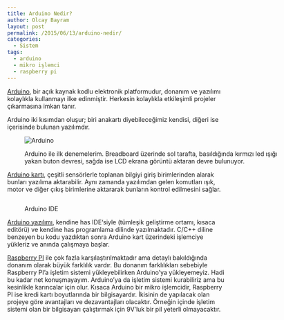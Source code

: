 ```yaml
---
title: Arduino Nedir?
author: Olcay Bayram
layout: post
permalink: /2015/06/13/arduino-nedir/
categories:
  - Sistem
tags:
  - arduino
  - mikro işlemci
  - raspberry pi
---
```

<a href="http://www.arduino.cc/" target="_blank">Arduino</a>, bir açık kaynak kodlu elektronik platformudur, donanım ve yazılımı kolaylıkla kullanmayı ilke edinmiştir. Herkesin kolaylıkla etkileşimli projeler çıkarmasına imkan tanır.

Arduino iki kısımdan oluşur; biri anakartı diyebileceğimiz kendisi, diğeri ise içerisinde bulunan yazılımdır.<figure id="attachment_223" style="width: 604px" class="wp-caption aligncenter">

<img class="wp-image-223 size-large" src="http://i2.wp.com/otomatikmuhendis.com/wp-content/uploads/2015/06/iArduino-1024x679.jpg?fit=604%2C401" alt="Arduino" srcset="http://i1.wp.com/otomatikmuhendis.com/wp-content/uploads/2015/06/iArduino.jpg?resize=300%2C199 300w, http://i1.wp.com/otomatikmuhendis.com/wp-content/uploads/2015/06/iArduino.jpg?resize=1024%2C679 1024w" sizes="(max-width: 604px) 100vw, 604px" data-recalc-dims="1" /><figcaption class="wp-caption-text">Arduino ile ilk denemelerim. Breadboard üzerinde sol tarafta, basıldığında kırmızı led ışığı yakan buton devresi, sağda ise LCD ekrana görüntü aktaran devre bulunuyor.</figcaption></figure> 

<!--more-->

<a href="http://www.arduino.cc/en/Main/Products" target="_blank">Arduino kartı</a>, çeşitli sensörlerle toplanan bilgiyi giriş birimlerinden alarak bunları yazılıma aktarabilir. Aynı zamanda yazılımdan gelen komutları ışık, motor ve diğer çıkış birimlerine aktararak bunların kontrol edilmesini sağlar.<figure id="attachment_285" style="width: 246px" class="wp-caption alignleft">

[<img class="wp-image-285 size-medium" src="http://i2.wp.com/otomatikmuhendis.com/wp-content/uploads/2015/06/Arduino_1.0_IDE_Ubuntu_11.10-246x300.png?fit=246%2C300" alt="" srcset="http://i2.wp.com/otomatikmuhendis.com/wp-content/uploads/2015/06/Arduino_1.0_IDE_Ubuntu_11.10.png?resize=246%2C300 246w, http://i2.wp.com/otomatikmuhendis.com/wp-content/uploads/2015/06/Arduino_1.0_IDE_Ubuntu_11.10.png?w=486 486w" sizes="(max-width: 246px) 100vw, 246px" data-recalc-dims="1" />][1]<figcaption class="wp-caption-text">Arduino IDE</figcaption></figure> 

<a href="http://www.arduino.cc/en/Main/Software" target="_blank">Arduino yazılımı</a>, kendine has IDE&#8216;siyle (tümleşik geliştirme ortamı, kısaca editörü) ve kendine has programlama dilinde yazılmaktadır. C/C++ diline benzeyen bu kodu yazdıktan sonra Arduino kart üzerindeki işlemciye yükleriz ve anında çalışmaya başlar.

<a href="https://www.raspberrypi.org/" target="_blank">Raspberry PI</a> ile çok fazla karşılaştırılmaktadır ama detaylı bakıldığında donanım olarak büyük farklılık vardır. Bu donanım farklılıkları sebebiyle Raspberry PI&#8217;a işletim sistemi yükleyebilirken Arduino&#8217;ya yükleyemeyiz. Hadi bu kadar net konuşmayayım. Arduino&#8217;ya da işletim sistemi kurabiliriz ama bu kesinlikle karıncalar için olur. Kısaca Arduino bir mikro işlemcidir, Raspberry PI ise kredi kartı boyutlarında bir bilgisayardır. İkisinin de yapılacak olan projeye göre avantajları ve dezavantajları olacaktır. Örneğin içinde işletim sistemi olan bir bilgisayarı çalıştırmak için 9V&#8217;luk bir pil yeterli olmayacaktır.

 [1]: http://i2.wp.com/otomatikmuhendis.com/wp-content/uploads/2015/06/Arduino_1.0_IDE_Ubuntu_11.10.png